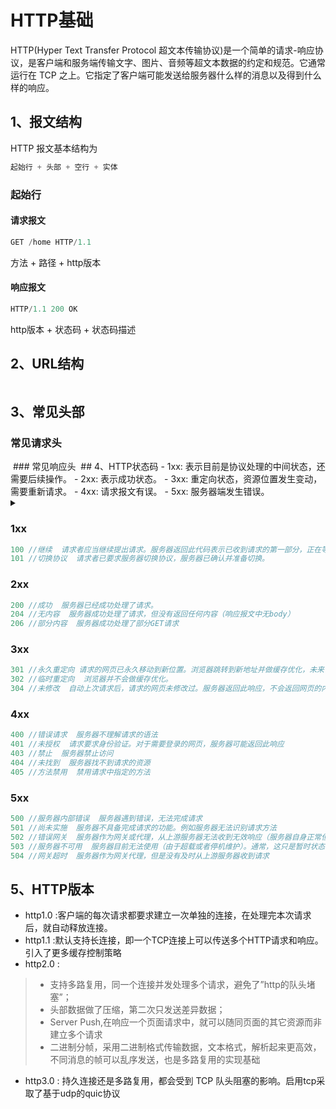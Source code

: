 # HTTP基础
HTTP(Hyper Text Transfer Protocol 超文本传输协议)是一个简单的请求-响应协议，是客户端和服务端传输文字、图片、音频等超文本数据的约定和规范。它通常运行在 TCP 之上。它指定了客户端可能发送给服务器什么样的消息以及得到什么样的响应。

## 1、报文结构
HTTP 报文基本结构为

``` javascript
起始行 + 头部 + 空行 + 实体
```

### 起始行

#### 请求报文
``` javascript
GET /home HTTP/1.1
```
方法 + 路径 + http版本

#### 响应报文
``` javascript
HTTP/1.1 200 OK
```
http版本 + 状态码 + 状态码描述

## 2、URL结构

<img :src="$withBase('/网络基础/URL结构.png')">

## 3、常见头部
### 常见请求头

<img :src="$withBase('/网络基础/请求头.webp')">
### 常见响应头

<img :src="$withBase('/网络基础/响应头.webp')">
## 4、HTTP状态码
- 1xx: 表示目前是协议处理的中间状态，还需要后续操作。
- 2xx: 表示成功状态。
- 3xx: 重定向状态，资源位置发生变动，需要重新请求。
- 4xx: 请求报文有误。
- 5xx: 服务器端发生错误。

<details>
  <summary></summary>
  <img :src="$withBase('/网络基础/状态码.jpg')">
</details>

### 1xx
```javascript
100 //继续  请求者应当继续提出请求。服务器返回此代码表示已收到请求的第一部分，正在等待其余部分。
101 //切换协议  请求者已要求服务器切换协议，服务器已确认并准备切换。
```

### 2xx
```javascript
200 //成功  服务器已经成功处理了请求。
204 //无内容  服务器成功处理了请求，但没有返回任何内容（响应报文中无body）
206 //部分内容  服务器成功处理了部分GET请求
```

### 3xx
```javascript
301 //永久重定向 请求的网页已永久移动到新位置。浏览器跳转到新地址并做缓存优化，未来访问时自动访问重定向后的地址。
302 //临时重定向  浏览器并不会做缓存优化。
304 //未修改  自动上次请求后，请求的网页未修改过。服务器返回此响应，不会返回网页的内容。（协商缓存命中时）
```

### 4xx
```javascript
400 //错误请求  服务器不理解请求的语法
401 //未授权  请求要求身份验证。对于需要登录的网页，服务器可能返回此响应
403 //禁止  服务器禁止访问
404 //未找到  服务器找不到请求的资源
405 //方法禁用  禁用请求中指定的方法
```

### 5xx
```javascript
500 //服务器内部错误  服务器遇到错误，无法完成请求
501 //尚未实施  服务器不具备完成请求的功能。例如服务器无法识别请求方法
502 //错误网关  服务器作为网关或代理，从上游服务器无法收到无效响应（服务器自身正常但访问时出错）
503 //服务器不可用  服务器目前无法使用（由于超载或者停机维护）。通常，这只是暂时状态
504 //网关超时  服务器作为网关代理，但是没有及时从上游服务器收到请求
```

## 5、HTTP版本
- http1.0 :客户端的每次请求都要求建立一次单独的连接，在处理完本次请求后，就自动释放连接。
- http1.1 :默认支持长连接，即一个TCP连接上可以传送多个HTTP请求和响应。引入了更多缓存控制策略
- http2.0 :
>- 支持多路复用，同一个连接并发处理多个请求，避免了”http的队头堵塞”；
>- 头部数据做了压缩，第二次只发送差异数据；
>- Server Push,在响应一个页面请求中，就可以随同页面的其它资源而非建立多个请求
>- 二进制分帧，采用二进制格式传输数据，文本格式，解析起来更高效，不同消息的帧可以乱序发送，也是多路复用的实现基础
- http3.0 : 持久连接还是多路复用，都会受到 TCP 队头阻塞的影响。启用tcp采取了基于udp的quic协议